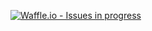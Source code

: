 [![Waffle.io - Issues in progress](https://badge.waffle.io/sundryio/sundry.png?label=in%20progress&title=In%20Progress)](http://waffle.io/sundryio/sundry)
